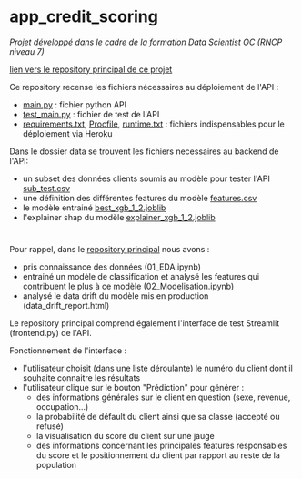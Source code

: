 # app_credit_scoring
*Projet développé dans le cadre de la formation Data Scientist OC (RNCP niveau 7)*

[lien vers le repository principal de ce projet](https://github.com/estellec18/modele_de_scoring)

Ce repository recense les fichiers nécessaires au déploiement de l'API :
- [main.py](main.py) : fichier python API
- [test_main.py](test_main.py) : fichier de test de l'API
- [requirements.txt](requirements.txt), [Procfile](Procfile), [runtime.txt](runtime.txt) : fichiers indispensables pour le déploiement via Heroku

Dans le dossier data se trouvent les fichiers necessaires au backend de l'API:
- un subset des données clients soumis au modèle pour tester l'API [sub_test.csv](data/sub_test.csv)
- une définition des différentes features du modèle [features.csv](data/features.csv)
- le modèle entrainé [best_xgb_1_2.joblib](data/best_xgb_1_2.joblib)
- l'explainer shap du modèle [explainer_xgb_1_2.joblib](data/explainer_xgb_1_2.joblib)

#

Pour rappel, dans le [repository principal](https://github.com/estellec18/modele_de_scoring) nous avons :
* pris connaissance des données (01_EDA.ipynb)
* entrainé un modèle de classification et analysé les features qui contribuent le plus à ce modèle (02_Modelisation.ipynb)
* analysé le data drift du modèle mis en production (data_drift_report.html)

Le repository principal comprend également l'interface de test Streamlit (frontend.py) de l'API.

Fonctionnement de l'interface :
- l'utilisateur choisit (dans une liste déroulante) le numéro du client dont il souhaite connaitre les résultats
- l'utilisateur clique sur le bouton "Prédiction" pour générer :
    - des informations générales sur le client en question (sexe, revenue, occupation...)
    - la probabilité de défault du client ainsi que sa classe (accepté ou refusé)
    - la visualisation du score du client sur une jauge
    - des informations concernant les principales features responsables du score et le positionnement du client par rapport au reste de la population






